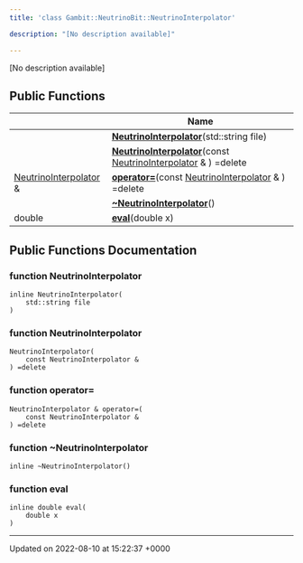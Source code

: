 ```yaml
---
title: 'class Gambit::NeutrinoBit::NeutrinoInterpolator'

description: "[No description available]"

---
```









[No description available]

## Public Functions

|                | Name           |
| -------------- | -------------- |
| | **[NeutrinoInterpolator](/documentation/code/gambit_2.2/classes/classgambit_1_1neutrinobit_1_1neutrinointerpolator/#function-neutrinointerpolator)**(std::string file) |
| | **[NeutrinoInterpolator](/documentation/code/gambit_2.2/classes/classgambit_1_1neutrinobit_1_1neutrinointerpolator/#function-neutrinointerpolator)**(const [NeutrinoInterpolator](/documentation/code/gambit_2.2/classes/classgambit_1_1neutrinobit_1_1neutrinointerpolator/) & ) =delete |
| [NeutrinoInterpolator](/documentation/code/gambit_2.2/classes/classgambit_1_1neutrinobit_1_1neutrinointerpolator/) & | **[operator=](/documentation/code/gambit_2.2/classes/classgambit_1_1neutrinobit_1_1neutrinointerpolator/#function-operator=)**(const [NeutrinoInterpolator](/documentation/code/gambit_2.2/classes/classgambit_1_1neutrinobit_1_1neutrinointerpolator/) & ) =delete |
| | **[~NeutrinoInterpolator](/documentation/code/gambit_2.2/classes/classgambit_1_1neutrinobit_1_1neutrinointerpolator/#function-~neutrinointerpolator)**() |
| double | **[eval](/documentation/code/gambit_2.2/classes/classgambit_1_1neutrinobit_1_1neutrinointerpolator/#function-eval)**(double x) |

## Public Functions Documentation

### function NeutrinoInterpolator

```
inline NeutrinoInterpolator(
    std::string file
)
```


### function NeutrinoInterpolator

```
NeutrinoInterpolator(
    const NeutrinoInterpolator & 
) =delete
```


### function operator=

```
NeutrinoInterpolator & operator=(
    const NeutrinoInterpolator & 
) =delete
```


### function ~NeutrinoInterpolator

```
inline ~NeutrinoInterpolator()
```


### function eval

```
inline double eval(
    double x
)
```


-------------------------------

Updated on 2022-08-10 at 15:22:37 +0000